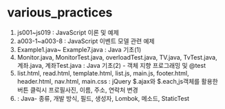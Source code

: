 # various_practices
1. js001~js019 : JavaScript 이론 및 예제
2. a003-1~a003-8 : JavaScript 이벤트 모델 관련 예제
3. Example1.java~ Example7.java : Java 기초(1)
4. Monitor.java, MonitorTest.java, overloadTest.java, TV.java, TvTest.java, 계좌.java, 계좌Test.java : Java 기초(2) - 객체 지향 프로그래밍 및  @test
5. list.html, read.html, template.html, list.js, main.js, footer.html, header.html, nav.html, main.css 
   : jQuery $.ajax와 $.each,js객체를 활용한 버튼 클릭시 프로필사진, 이름, 주소, 연락처 변경
6.  : Java- 종류, 개발 방식, 필드, 생성자, Lombok, 메소드, StaticTest
